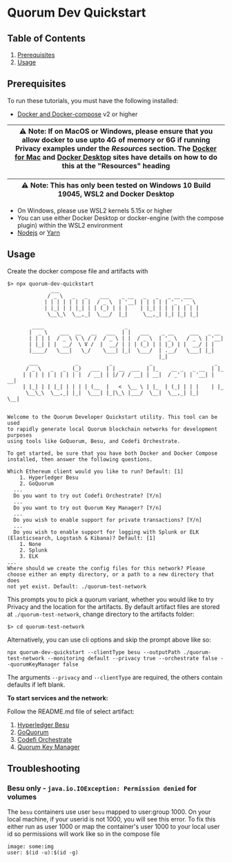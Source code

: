 # Quorum Dev Quickstart


## Table of Contents
1. [Prerequisites](#prerequisites)
2. [Usage](#usage)

## Prerequisites

To run these tutorials, you must have the following installed:

- [Docker and Docker-compose](https://docs.docker.com/compose/install/) v2 or higher

| ⚠️ **Note**: If on MacOS or Windows, please ensure that you allow docker to use upto 4G of memory or 6G if running Privacy examples under the _Resources_ section. The [Docker for Mac](https://docs.docker.com/docker-for-mac/) and [Docker Desktop](https://docs.docker.com/docker-for-windows/) sites have details on how to do this at the "Resources" heading       |
| ---                                                                                                                                                                                                                                                                                                                                                                                |


| ⚠️ **Note**: This has only been tested on Windows 10 Build 19045, WSL2 and Docker Desktop                                                                                                                                                 |
| ---                                                                                                                                                                                                                                                                                                                                                                                |

- On Windows, please use WSL2 kernels 5.15x or higher
- You can use either Docker Desktop or docker-engine (with the compose plugin) within the WSL2 environment
- [Nodejs](https://nodejs.org/en/download/) or [Yarn](https://yarnpkg.com/cli/node)


## Usage 

Create the docker compose file and artifacts with 

```
$> npx quorum-dev-quickstart
              ___
             / _ \   _   _    ___    _ __   _   _   _ __ ___
            | | | | | | | |  / _ \  | '__| | | | | | '_ ' _ \
            | |_| | | |_| | | (_) | | |    | |_| | | | | | | |
             \__\_\  \__,_|  \___/  |_|     \__,_| |_| |_| |_|
     
        ____                          _
       |  _ \    ___  __   __   ___  | |   ___    _ __     ___   _ __
       | | | |  / _ \ \ \ / /  / _ \ | |  / _ \  | '_ \   / _ \ | '__|
       | |_| | |  __/  \ V /  |  __/ | | | (_) | | |_) | |  __/ | |
       |____/   \___|   \_/    \___| |_|  \___/  | .__/   \___| |_|
                                                 |_|
       ___            _          _            _                    _
      / _ \   _   _  (_)   ___  | | __  ___  | |_    __ _   _ __  | |_
     | | | | | | | | | |  / __| | |/ / / __| | __|  / _' | | '__| | __|
     | |_| | | |_| | | | | (__  |   <  \__ \ | |_  | (_| | | |    | |_ 
      \__\_\  \__,_| |_|  \___| |_|\_\ |___/  \__|  \__,_| |_|     \__|


Welcome to the Quorum Developer Quickstart utility. This tool can be used
to rapidly generate local Quorum blockchain networks for development purposes
using tools like GoQuorum, Besu, and Codefi Orchestrate.

To get started, be sure that you have both Docker and Docker Compose
installed, then answer the following questions.

Which Ethereum client would you like to run? Default: [1]
	1. Hyperledger Besu
	2. GoQuorum
  ...
  Do you want to try out Codefi Orchestrate? [Y/n]
  ...
  Do you want to try out Quorum Key Manager? [Y/n]
  ...
  Do you wish to enable support for private transactions? [Y/n]
  ...
  Do you wish to enable support for logging with Splunk or ELK (Elasticsearch, Logstash & Kibana)? Default: [1]
	1. None
	2. Splunk
	3. ELK
...
Where should we create the config files for this network? Please
choose either an empty directory, or a path to a new directory that does
not yet exist. Default: ./quorum-test-network
```

This prompts you to pick a quorum variant, whether you would like to try Privacy and the location for the artifacts. By 
default artifact files are stored at `./quorum-test-network`, change directory to the artifacts folder: 

```
$> cd quorum-test-network
``` 


Alternatively, you can use cli options and skip the prompt above like so:

```
npx quorum-dev-quickstart --clientType besu --outputPath ./quorum-test-network --monitoring default --privacy true --orchestrate false --quorumKeyManager false
```

The arguments ```--privacy``` and ```--clientType``` are required, the others contain defaults if left blank.

**To start services and the network:**

Follow the README.md file of select artifact:
1. [Hyperledger Besu](./files/besu/README.md)
2. [GoQuorum](./files/goquorum/README.md)
3. [Codefi Orchestrate](./files/orchestrate/README.md)
3. [Quorum Key Manager](./files/quorum-key-manager/README.md)

## Troubleshooting

### Besu only - `java.io.IOException: Permission denied` for volumes

The `besu` containers use user `besu` mapped to user:group 1000. On your local machine, if your userid is not 1000, you will see this error. To fix this either run as user 1000 or map
the container's user 1000 to your local user id so permissions will work like so in the compose file

```
image: some:img
user: $(id -u):$(id -g)
```
